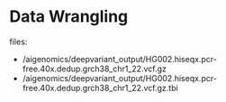 # Data Wrangling

files: 
- /aigenomics/deepvariant_output/HG002.hiseqx.pcr-free.40x.dedup.grch38_chr1_22.vcf.gz
- /aigenomics/deepvariant_output/HG002.hiseqx.pcr-free.40x.dedup.grch38_chr1_22.vcf.gz.tbi


